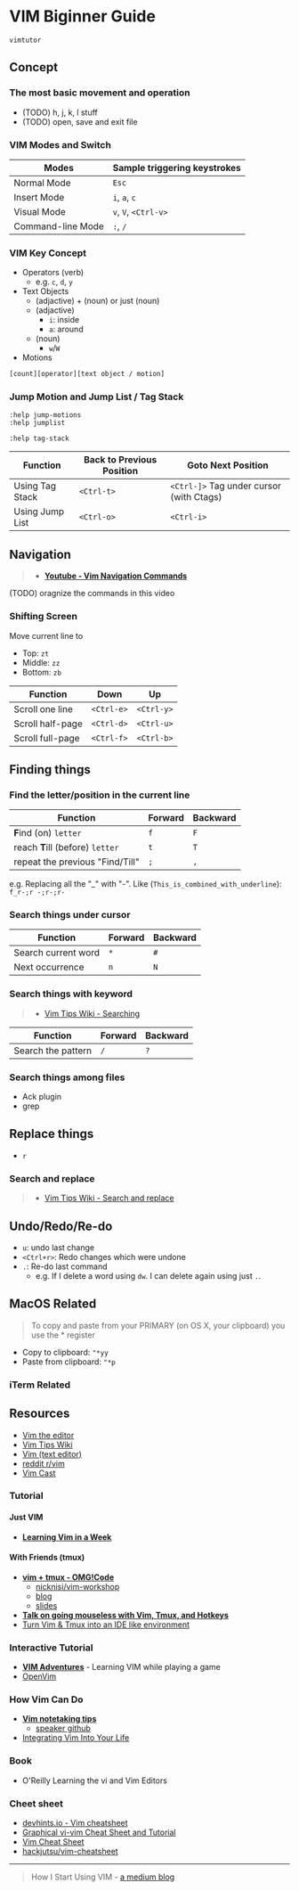 # VIM Biginner Guide

```$
vimtutor
```

## Concept

### The most basic movement and operation

* (TODO) h, j, k, l stuff
* (TODO) open, save and exit file

### VIM Modes and Switch

| Modes             | Sample triggering keystrokes |
| ----------------- | ---------------------------- |
| Normal Mode       | `Esc`                        |
| Insert Mode       | `i`, `a`, `c`                |
| Visual Mode       | `v`, `V`, `<Ctrl-v>`         |
| Command-line Mode | `:`, `/`                     |

### VIM Key Concept

* Operators (verb)
  * e.g. `c`, `d`, `y`
* Text Objects
  * (adjactive) + (noun) or just (noun)
  * (adjactive)
    * `i`: inside
    * `a`: around
  * (noun)
    * `w`/`W`
* Motions

```txt
[count][operator][text object / motion]
```

### Jump Motion and Jump List / Tag Stack

```vim
:help jump-motions
:help jumplist
```

```vim
:help tag-stack
```

| Function        | Back to Previous Position | Goto Next Position                       |
| --------------- | ------------------------- | ---------------------------------------- |
| Using Tag Stack | `<Ctrl-t>`                | `<Ctrl-]>` Tag under cursor (with Ctags) |
| Using Jump List | `<Ctrl-o>`                | `<Ctrl-i>`                               |

## Navigation

> * [**Youtube - Vim Navigation Commands**](https://youtu.be/Qem8cpbJeYc)

(TODO) oragnize the commands in this video

### Shifting Screen

Move current line to

* Top: `zt`
* Middle: `zz`
* Bottom: `zb`

| Function         | Down       | Up         |
| ---------------- | ---------- | ---------- |
| Scroll one line  | `<Ctrl-e>` | `<Ctrl-y>` |
| Scroll half-page | `<Ctrl-d>` | `<Ctrl-u>` |
| Scroll full-page | `<Ctrl-f>` | `<Ctrl-b>` |

## Finding things

### Find the letter/position in the current line

| Function                         | Forward | Backward |
| -------------------------------- | ------- | -------- |
| **F**ind (on) `letter`           | `f`     | `F`      |
| reach **T**ill (before) `letter` | `t`     | `T`      |
| repeat the previous "Find/Till"  | `;`     | `,`      |

e.g. Replacing all the "_" with "-". Like (`This_is_combined_with_underline`): `f_r-;r -;r-;r-`

### Search things under cursor

| Function            | Forward | Backward |
| ------------------- | ------- | -------- |
| Search current word | `*`     | `#`      |
| Next occurrence     | `n`     | `N`      |

### Search things with keyword

> * [Vim Tips Wiki - Searching](https://vim.fandom.com/wiki/Searching)

| Function           | Forward | Backward |
| ------------------ | ------- | -------- |
| Search the pattern | `/`     | `?`      |

### Search things among files

* Ack plugin
* grep

## Replace things

* `r`

### Search and replace

> * [Vim Tips Wiki - Search and replace](https://vim.fandom.com/wiki/Search_and_replace)

## Undo/Redo/Re-do

* `u`: undo last change
* `<Ctrl+r>`: Redo changes which were undone
* `.`: Re-do last command
  * e.g. If I delete a word using `dw`. I can delete again using just `.`.

## MacOS Related

> To copy and paste from your PRIMARY (on OS X, your clipboard) you use the * register

* Copy to clipboard: `"*yy`
* Paste from clipboard: `"*p`

### iTerm Related

## Resources

* [Vim the editor](https://www.vim.org/)
* [Vim Tips Wiki](https://vim.fandom.com/wiki/Vim_Tips_Wiki)
* [Vim (text editor)](https://en.wikipedia.org/wiki/Vim_(text_editor))
* [reddit r/vim](https://www.reddit.com/r/vim/)
* [Vim Cast](http://vimcasts.org/)

### Tutorial

#### Just VIM

* [**Learning Vim in a Week**](https://youtu.be/_NUO4JEtkDw)

#### With Friends (tmux)

* [**vim + tmux - OMG!Code**](https://youtu.be/5r6yzFEXajQ)
  * [nicknisi/vim-workshop](https://github.com/nicknisi/vim-workshop)
  * [blog](https://nicknisi.com/posts/2015-02-25-vim-tmux/)
  * [slides](https://speakerdeck.com/nicknisi/vim-plus-tmux)
* [**Talk on going mouseless with Vim, Tmux, and Hotkeys**](https://youtu.be/E-ZbrtoSuzw)
* [Turn Vim & Tmux into an IDE like environment](https://youtu.be/YD9aFIvlQYs)

### Interactive Tutorial

* [**VIM Adventures**](https://vim-adventures.com/) - Learning VIM while playing a game
* [OpenVim](https://www.openvim.com/)

### How Vim Can Do

* [**Vim notetaking tips**](https://youtu.be/wh_WGWii7UE)
  * [speaker github](https://github.com/connermcd)
* [Integrating Vim Into Your Life](https://thoughtbot.com/blog/integrating-vim-into-your-life)

### Book

* O'Reilly Learning the vi and Vim Editors

### Cheet sheet

* [devhints.io - Vim cheatsheet](https://devhints.io/vim)
* [Graphical vi-vim Cheat Sheet and Tutorial](http://www.viemu.com/a_vi_vim_graphical_cheat_sheet_tutorial.html)
* [Vim Cheat Sheet](https://vim.rtorr.com/)
* [hackjutsu/vim-cheatsheet](https://github.com/hackjutsu/vim-cheatsheet)

---

> How I Start Using VIM - [a medium blog](https://medium.com/@daviddwlee84/%E6%88%91%E8%88%87vim%E7%B5%90%E5%A9%9A%E4%B8%80%E9%80%B1-%E6%B2%92%E6%9C%89%E5%B9%B4-d6420eda4b8d)
